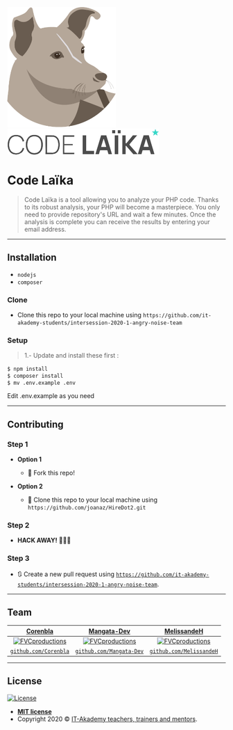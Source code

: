 <img src="public/images/laika.png" width="250" style="object-fit:cover;"/>
<img src="public/images/logodark.png" />

# Code Laïka

> Code Laïka is a tool allowing you to analyze your PHP code. Thanks to its robust analysis, your PHP will become a masterpiece. You only need to provide repository's URL and wait a few minutes. Once the analysis is complete you can receive the results by entering your email address.

---

## Installation

- `nodejs`
- `composer`

### Clone

- Clone this repo to your local machine using `https://github.com/it-akademy-students/intersession-2020-1-angry-noise-team`

### Setup

> 1.- Update and install these first :

```shell
$ npm install
$ composer install
$ mv .env.example .env
```

Edit .env.example as you need

---


## Contributing

### Step 1

- **Option 1**
    - 🍴 Fork this repo!

- **Option 2**
    - 👯 Clone this repo to your local machine using `https://github.com/joanaz/HireDot2.git`

### Step 2

- **HACK AWAY!** 🔨🔨🔨

### Step 3

- 🔃 Create a new pull request using <a href="https://github.com/it-akademy-students/intersession-2020-1-angry-noise-team" target="_blank">`https://github.com/it-akademy-students/intersession-2020-1-angry-noise-team`</a>.

---

## Team

| <a href="https://github.com/Corenbla" target="_blank">**Corenbla**</a> | <a href="https://github.com/Mangata-Dev" target="_blank">**Mangata-Dev**</a> | <a href="https://github.com/MelissandeH" target="_blank">**MelissandeH**</a> |
| :---: |:---:| :---:|
| [![FVCproductions](https://avatars2.githubusercontent.com/u/46323869?s=460&u=4e0f7c3724d1bfe73e34ae08ef683dab0fe1c12d&v=4?s=200)](https://github.com/Corenbla)    | [![FVCproductions](https://avatars1.githubusercontent.com/u/44689875?s=460&v=4?s=200)](https://github.com/Mangata-Dev) | [![FVCproductions](https://avatars0.githubusercontent.com/u/35277280?s=460&u=b45bf290db4fc303a207117689b3be2fb8e96d1d&v=4?s=200)](https://github.com/MelissandeH)  |
| <a href="https://github.com/Corenbla" target="_blank">`github.com/Corenbla`</a> | <a href="https://github.com/Mangata-Dev" target="_blank">`github.com/Mangata-Dev`</a> | <a href="https://github.com/MelissandeH" target="_blank">`github.com/MelissandeH`</a> |

---

## License

[![License](http://img.shields.io/:license-mit-blue.svg?style=flat-square)](http://badges.mit-license.org)

- **[MIT license](http://opensource.org/licenses/mit-license.php)**
- Copyright 2020 © <a href="https://github.com/itakademy" target="_blank">IT-Akademy teachers, trainers and mentors</a>.
